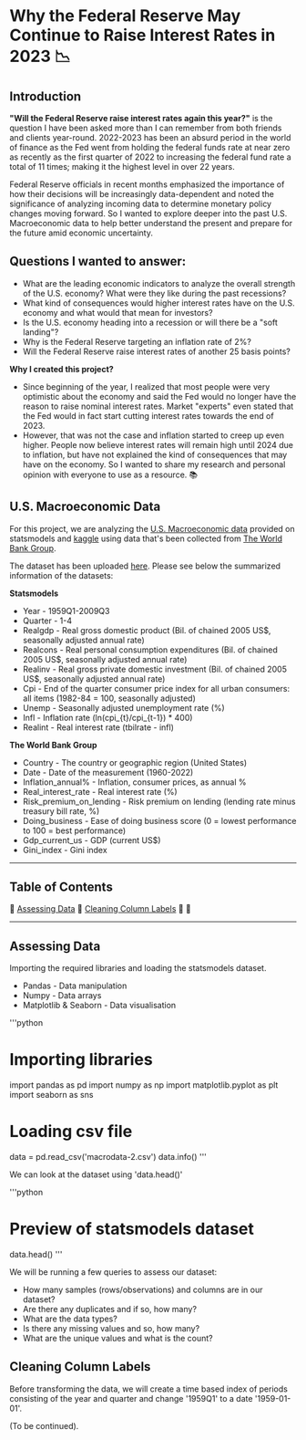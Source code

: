 # Why the Federal Reserve May Continue to Raise Interest Rates in 2023 :chart_with_downwards_trend:

## Introduction

**"Will the Federal Reserve raise interest rates again this year?"** is the question I have been asked more than I can remember from both friends and clients year-round. 2022-2023 has been an absurd period in the world of finance as the Fed went from holding the federal funds rate at near zero as recently as the first quarter of 2022 to increasing the federal fund rate a total of 11 times; making it the highest level in over 22 years.

Federal Reserve officials in recent months emphasized the importance of how their decisions will be increasingly data-dependent and noted the significance of analyzing incoming data to determine monetary policy changes moving forward. So I wanted to explore deeper into the past U.S. Macroeconomic data to help better understand the present and prepare for the future amid economic uncertainty. 

## Questions I wanted to answer:

- What are the leading economic indicators to analyze the overall strength of the U.S. economy? What were they like during the past recessions?
- What kind of consequences would higher interest rates have on the U.S. economy and what would that mean for investors?
- Is the U.S. economy heading into a recession or will there be a "soft landing"?
- Why is the Federal Reserve targeting an inflation rate of 2%?
- Will the Federal Reserve raise interest rates of another 25 basis points? 

**Why I created this project?**
- Since beginning of the year, I realized that most people were very optimistic about the economy and said the Fed would no longer have the reason to raise nominal interest rates. Market "experts" even stated that the Fed would in fact start cutting interest rates towards the end of 2023.
- However, that was not the case and inflation started to creep up even higher. People now believe interest rates will remain high until 2024 due to inflation, but have not explained the kind of consequences that may have on the economy. So I wanted to share my research and personal opinion with everyone to use as a resource. :books:

## U.S. Macroeconomic Data

For this project, we are analyzing the [U.S. Macroeconomic data](https://www.statsmodels.org/stable/datasets/generated/macrodata.html) provided on statsmodels and [kaggle](https://www.kaggle.com/datasets/nicolasgonzalezmunoz/world-bank-world-development-indicators) using data that's been collected from [The World Bank Group](https://www.worldbank.org/en/about/legal/terms-of-use-for-datasets).

The dataset has been uploaded [here](https://github.com/tylerchg/Project_1). Please see below the summarized information of the datasets:

**Statsmodels**
- Year - 1959Q1-2009Q3 
- Quarter - 1-4
- Realgdp - Real gross domestic product (Bil. of chained 2005 US$, seasonally adjusted annual rate)
- Realcons - Real personal consumption expenditures (Bil. of chained 2005 US$, seasonally adjusted annual rate)
- Realinv - Real gross private domestic investment (Bil. of chained 2005 US$, seasonally adjusted annual rate)
- Cpi - End of the quarter consumer price index for all urban consumers: all items (1982-84 = 100, seasonally adjusted)
- Unemp - Seasonally adjusted unemployment rate (%)
- Infl - Inflation rate (ln(cpi_{t}/cpi_{t-1}) * 400)
- Realint - Real interest rate (tbilrate - infl)

**The World Bank Group**
- Country - The country or geographic region (United States)
- Date - Date of the measurement (1960-2022)
- Inflation_annual% - Inflation, consumer prices, as annual %
- Real_interest_rate - Real interest rate (%)
- Risk_premium_on_lending - Risk premium on lending (lending rate minus treasury bill rate, %)
- Doing_business - Ease of doing business score (0 = lowest performance to 100 = best performance)
- Gdp_current_us - GDP (current US$)
- Gini_index - Gini index

***

## Table of Contents

:pushpin: [Assessing Data](#assessing-data)
:pushpin: [Cleaning Column Labels](#cleaning-column-labels)
:pushpin:
:pushpin:

***

## Assessing Data

Importing the required libraries and loading the statsmodels dataset.
- Pandas - Data manipulation
- Numpy - Data arrays
- Matplotlib & Seaborn - Data visualisation

'''python
# Importing libraries
import pandas as pd
import numpy as np
import matplotlib.pyplot as plt
import seaborn as sns

# Loading csv file
data = pd.read_csv('macrodata-2.csv')
data.info()
'''

We can look at the dataset using 'data.head()'

'''python
# Preview of statsmodels dataset
data.head()
'''

We will be running a few queries to assess our dataset:
- How many samples (rows/observations) and columns are in our dataset?
- Are there any duplicates and if so, how many?
- What are the data types?
- Is there any missing values and so, how many?
- What are the unique values and what is the count?


## Cleaning Column Labels

Before transforming the data, we will create a time based index of periods consisting of the year and quarter and change '1959Q1' to a date '1959-01-01'.


(To be continued).
